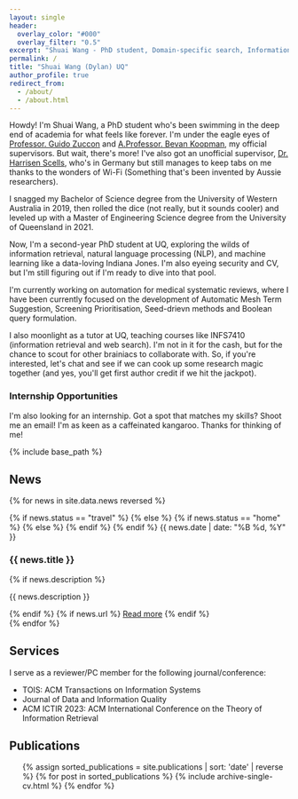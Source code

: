 ```yaml
---
layout: single
header:
  overlay_color: "#000"
  overlay_filter: "0.5"
excerpt: "Shuai Wang - PhD student, Domain-specific search, Information Retrieval, NLP, Machine Learning"
permalink: /
title: "Shuai Wang (Dylan) UQ"
author_profile: true
redirect_from: 
  - /about/
  - /about.html
---
```


Howdy! I'm Shuai Wang, a PhD student who's been swimming in the deep end of academia for what feels like forever. I'm under the eagle eyes of [Professor. Guido Zuccon](https://researchers.uq.edu.au/researcher/22857) and [A.Professor. Bevan Koopman](https://bevankoopman.github.io/), my official supervisors. But wait, there's more! I've also got an unofficial supervisor, [Dr. Harrisen Scells](https://scells.me/), who's in Germany but still manages to keep tabs on me thanks to the wonders of Wi-Fi (Something that's been invented by Aussie researchers).

I snagged my Bachelor of Science degree from the University of Western Australia in 2019, then rolled the dice (not really, but it sounds cooler) and leveled up with a Master of Engineering Science degree from the University of Queensland in 2021.

Now, I'm a second-year PhD student at UQ, exploring the wilds of information retrieval, natural language processing (NLP), and machine learning like a data-loving Indiana Jones. I'm also eyeing security and CV, but I'm still figuring out if I'm ready to dive into that pool.

I'm currently working on automation for medical systematic reviews, where I have been currently focused on the development of Automatic Mesh Term Suggestion, Screening Prioritisation, Seed-drievn methods and Boolean query formulation.

I also moonlight as a tutor at UQ, teaching courses like INFS7410 (information retrieval and web search). I'm not in it for the cash, but for the chance to scout for other brainiacs to collaborate with. So, if you're interested, let's chat and see if we can cook up some research magic together (and yes, you'll get first author credit if we hit the jackpot).


### Internship Opportunities

I'm also looking for an internship. Got a spot that matches my skills? Shoot me an email! I'm as keen as a caffeinated kangaroo. Thanks for thinking of me!

{% include base_path %}

## News

{% for news in site.data.news reversed %}
<div class="news-item">
  {% if news.status == "travel" %}
  <span class="news-status"><i class="fas fa-plane"></i></span>
  {% else %}
  {% if news.status == "home" %}
  <span class="news-status"><i class="fas fa-home"></i></span>
  {% else %}
  <span class="news-status"><i class="fas fa-wine-glass"></i></span>
  {% endif %}
  {% endif %}
  <span class="news-date">{{ news.date | date: "%B %d, %Y" }}</span>
  <h3 class="news-title">{{ news.title }}</h3>
  {% if news.description %}
  <p class="news-description">{{ news.description }}</p>
  {% endif %}
  {% if news.url %}
  <a href="{{ news.url }}" class="news-link">Read more</a>
  {% endif %}
</div>
{% endfor %}

## Services

I serve as a reviewer/PC member for the following journal/conference:

- TOIS: ACM Transactions on Information Systems
- Journal of Data and Information Quality
- ACM ICTIR 2023: ACM International Conference on the Theory of Information Retrieval


## Publications

<ul>
{% assign sorted_publications = site.publications | sort: 'date' | reverse %}
{% for post in sorted_publications %}
  {% include archive-single-cv.html %}
{% endfor %}
</ul>


